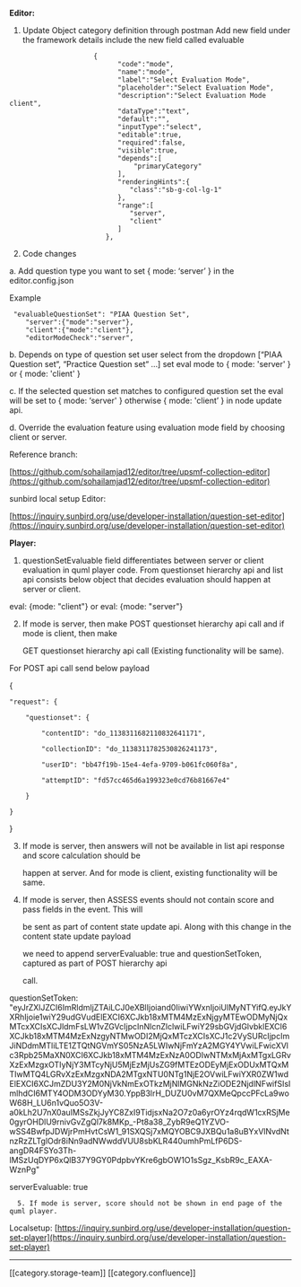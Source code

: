  **Editor:** 


1. Update Object category definition through postman Add new field under the framework details include the new field called evaluable




```
                     {
                           "code":"mode",
                           "name":"mode",
                           "label":"Select Evaluation Mode",
                           "placeholder":"Select Evaluation Mode",
                           "description":"Select Evaluation Mode client",
                           "dataType":"text",
                           "default":"",
                           "inputType":"select",
                           "editable":true,
                           "required":false,
                           "visible":true,
                           "depends":[
                               "primaryCategory"
                           ],
                           "renderingHints":{
                              "class":"sb-g-col-lg-1"
                           },
                           "range":[
                              "server",
                              "client"
                           ]
                        },
```


2.   Code changes

a. Add question type you want to set  { mode: ‘server’ } in the  editor.config.json

Example 


```
 "evaluableQuestionSet": "PIAA Question Set",
    "server":{"mode":"server"},
    "client":{"mode":"client"},
    "editorModeCheck":"server",
```


b. Depends on type of question set user select from the dropdown  \[“PIAA Question set“, “Practice Question set“ …] set eval mode to { mode: 'server' } or { mode: 'client' }

c. If the selected question set matches to configured question set the eval will be set to { mode: ‘server' }  otherwise { mode: 'client’ }  in node update api.

d.  Override the evaluation feature using evaluation mode field by choosing client or server.



Reference branch:

[https://github.com/sohailamjad12/editor/tree/upsmf-collection-editor](https://github.com/sohailamjad12/editor/tree/upsmf-collection-editor)

sunbird local setup Editor:

[https://inquiry.sunbird.org/use/developer-installation/question-set-editor](https://inquiry.sunbird.org/use/developer-installation/question-set-editor)

 **Player:** 


1. questionSetEvaluable field differentiates between server or client evaluation in quml player code. From questionset hierarchy api and list api consists below object that decides evaluation should happen at server or client.



eval: {mode: "client"} or eval: {mode: "server"}

  2. If mode is server, then make POST questionset hierarchy api call and if mode is client, then make

      GET questionset hierarchy api call (Existing functionality will be same).

For POST api call send below payload

{

    "request": {

        "questionset": {

            "contentID": "do_1138311682110832641171",

            "collectionID": "do_1138311782530826241173",

            "userID": "bb47f19b-15e4-4efa-9709-b061fc060f8a",

            "attemptID": "fd57cc465d6a199323e0cd76b81667e4"

        }

    }

}

   3. If mode is server, then answers will not be available in list api response and score calculation should be  

       happen at server. And for mode is client, existing functionality will be same.

   4. If mode is server, then ASSESS events should not contain score and pass fields in the event. This will 

       be sent as part of content state update api. Along with this change in the content state update payload

       we need to append serverEvaluable: true and questionSetToken, captured as part of POST hierarchy api      

       call.

questionSetToken: "eyJrZXlJZCI6ImRldmljZTAiLCJ0eXBlIjoiand0IiwiYWxnIjoiUlMyNTYifQ.eyJkYXRhIjoie1wiY29udGVudElEXCI6XCJkb18xMTM4MzExNjgyMTEwODMyNjQxMTcxXCIsXCJldmFsLW1vZGVcIjpcInNlcnZlclwiLFwiY29sbGVjdGlvbklEXCI6XCJkb18xMTM4MzExNzgyNTMwODI2MjQxMTczXCIsXCJ1c2VySURcIjpcImJiNDdmMTliLTE1ZTQtNGVmYS05NzA5LWIwNjFmYzA2MGY4YVwiLFwicXVlc3Rpb25MaXN0XCI6XCJkb18xMTM4MzExNzA0ODIwNTMxMjAxMTgxLGRvXzExMzgxOTIyNjY3MTcyNjU5MjEzMjUsZG9fMTEzODEyMjExODUxMTQxMTIwMTQ4LGRvXzExMzgxNDA2MTgxNTU0NTg1NjE2OVwiLFwiYXR0ZW1wdElEXCI6XCJmZDU3Y2M0NjVkNmExOTkzMjNlMGNkNzZiODE2NjdlNFwifSIsImlhdCI6MTY4ODM3ODYyM30.YppB3lrH_DUZU0vM7QXMeQpccPFcLa9woW68H_LU6n1vQuo5O3V-a0kLh2U7nX0auIMSsZkjJyYC8ZxI9TidjsxNa2O7z0a6yrOYz4rqdW1cxRSjMe0gyrOHDlU9rnivGvZgQl7k8MKp_-Pt8a38_ZybR9eQ1YZVO-wSS4BwfpJDWjrPmHvtCsW1_91SXQSj7xMQYOBC9JXBQu1a8uBYxVlNvdNtnzRzZLTglOdr8iNn9adNWwddVUU8sbKLR440umhPmLfP6DS-angDR4FSYo3Th-lMSzUqDYP6xQlB37Y9GY0PdpbvYKre6gbOW1O1sSgz_KsbR9c_EAXA-WznPg"

serverEvaluable: true

      5. If mode is server, score should not be shown in end page of the quml player.



Localsetup: [https://inquiry.sunbird.org/use/developer-installation/question-set-player](https://inquiry.sunbird.org/use/developer-installation/question-set-player)



*****

[[category.storage-team]] 
[[category.confluence]] 
